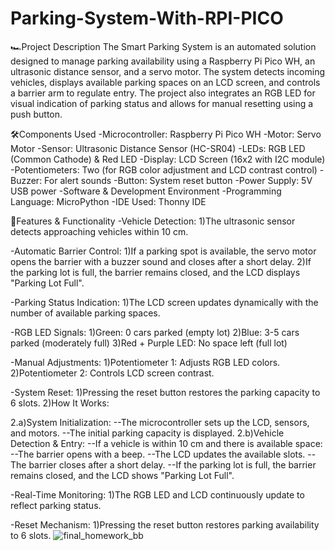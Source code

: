 # Parking-System-With-RPI-PICO
🏎️Project Description
The Smart Parking System is an automated solution designed to manage parking availability using a Raspberry Pi Pico WH, an ultrasonic distance sensor, and a servo motor. The system detects incoming vehicles, displays available parking spaces on an LCD screen, and controls a barrier arm to regulate entry. The project also integrates an RGB LED for visual indication of parking status and allows for manual resetting using a push button.

🛠️Components Used
-Microcontroller: Raspberry Pi Pico WH
-Motor: Servo Motor
-Sensor: Ultrasonic Distance Sensor (HC-SR04)
-LEDs: RGB LED (Common Cathode) & Red LED
-Display: LCD Screen (16x2 with I2C module)
-Potentiometers: Two (for RGB color adjustment and LCD contrast control)
-Buzzer: For alert sounds
-Button: System reset button
-Power Supply: 5V USB power
-Software & Development Environment
-Programming Language: MicroPython
-IDE Used: Thonny IDE

🧾Features & Functionality
-Vehicle Detection: 
1)The ultrasonic sensor detects approaching vehicles within 10 cm.

-Automatic Barrier Control:
1)If a parking spot is available, the servo motor opens the barrier with a buzzer sound and closes after a short delay.
2)If the parking lot is full, the barrier remains closed, and the LCD displays "Parking Lot Full".

-Parking Status Indication:
1)The LCD screen updates dynamically with the number of available parking spaces.

-RGB LED Signals:
1)Green: 0 cars parked (empty lot)
2)Blue: 3-5 cars parked (moderately full)
3)Red + Purple LED: No space left (full lot)

-Manual Adjustments:
1)Potentiometer 1: Adjusts RGB LED colors.
2)Potentiometer 2: Controls LCD screen contrast.

-System Reset:
1)Pressing the reset button restores the parking capacity to 6 slots.
2)How It Works:

2.a)System Initialization:
--The microcontroller sets up the LCD, sensors, and motors.
--The initial parking capacity is displayed.
2.b)Vehicle Detection & Entry:
--If a vehicle is within 10 cm and there is available space:
--The barrier opens with a beep.
--The LCD updates the available slots.
--The barrier closes after a short delay.
--If the parking lot is full, the barrier remains closed, and the LCD shows "Parking Lot Full".

-Real-Time Monitoring:
1)The RGB LED and LCD continuously update to reflect parking status.

-Reset Mechanism:
1)Pressing the reset button restores parking availability to 6 slots.
![final_homework_bb](https://github.com/user-attachments/assets/3cba55ff-48c8-45f9-865f-d6674379f52b)
